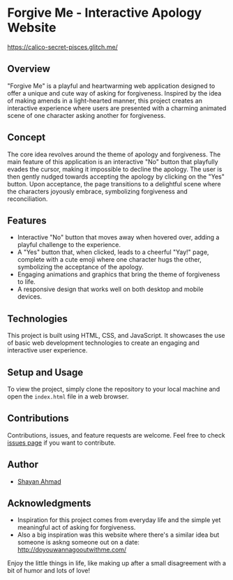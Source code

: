 # Forgive Me - Interactive Apology Website
https://calico-secret-pisces.glitch.me/

## Overview
"Forgive Me" is a playful and heartwarming web application designed to offer a unique and cute way of asking for forgiveness. Inspired by the idea of making amends in a light-hearted manner, this project creates an interactive experience where users are presented with a charming animated scene of one character asking another for forgiveness.

## Concept
The core idea revolves around the theme of apology and forgiveness. The main feature of this application is an interactive "No" button that playfully evades the cursor, making it impossible to decline the apology. The user is then gently nudged towards accepting the apology by clicking on the "Yes" button. Upon acceptance, the page transitions to a delightful scene where the characters joyously embrace, symbolizing forgiveness and reconciliation.

## Features
- Interactive "No" button that moves away when hovered over, adding a playful challenge to the experience.
- A "Yes" button that, when clicked, leads to a cheerful "Yay!" page, complete with a cute emoji where one character hugs the other, symbolizing the acceptance of the apology.
- Engaging animations and graphics that bring the theme of forgiveness to life.
- A responsive design that works well on both desktop and mobile devices.

## Technologies
This project is built using HTML, CSS, and JavaScript. It showcases the use of basic web development technologies to create an engaging and interactive user experience.

## Setup and Usage
To view the project, simply clone the repository to your local machine and open the `index.html` file in a web browser.

## Contributions
Contributions, issues, and feature requests are welcome. Feel free to check [issues page](link-to-your-repository-issues) if you want to contribute.

## Author
- [Shayan Ahmad](https://github.com/shayanahmad7)

## Acknowledgments
- Inspiration for this project comes from everyday life and the simple yet meaningful act of asking for forgiveness.
- Also a big inspiration was this website where there's a similar idea but someone is askng someone out on a date: http://doyouwannagooutwithme.com/



Enjoy the little things in life, like making up after a small disagreement with a bit of humor and lots of love!
